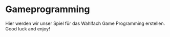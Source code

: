 # Gameprogramming
Hier werden wir unser Spiel für das Wahlfach Game Programming erstellen. Good luck and enjoy!
